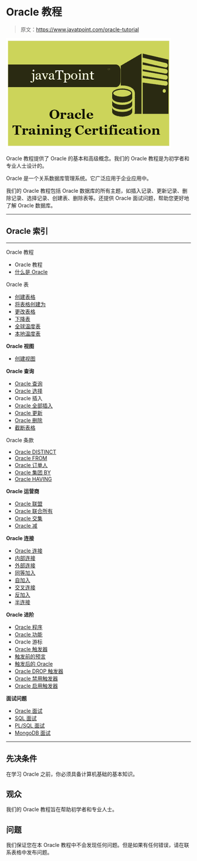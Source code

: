 # Oracle 教程

> 原文：<https://www.javatpoint.com/oracle-tutorial>

![Oracle](img/e041c177441304cf93719df2ad114c13.png)

Oracle 教程提供了 Oracle 的基本和高级概念。我们的 Oracle 教程是为初学者和专业人士设计的。

Oracle 是一个关系数据库管理系统。它广泛应用于企业应用中。

我们的 Oracle 教程包括 Oracle 数据库的所有主题，如插入记录、更新记录、删除记录、选择记录、创建表、删除表等。还提供 Oracle 面试问题，帮助您更好地了解 Oracle 数据库。

* * *

## Oracle 索引

* * *

Oracle 教程

*   Oracle 教程
*   [什么是 Oracle](what-is-oracle)

Oracle 表

*   [创建表格](oracle-create-table)
*   [将表格创建为](oracle-create-table-as)
*   [更改表格](oracle-alter-table)
*   [下降表](oracle-drop-table)
*   [全球温度表](oracle-global-temp-tables)
*   [本地温度表](oracle-local-temp-tables)

**Oracle 视图**

*   [创建视图](oracle-view)

**Oracle 查询**

*   [Oracle 查询](oracle-queries)
*   [Oracle 选择](oracle-select)
*   Oracle 插入
*   [Oracle 全部插入](oracle-insert-all)
*   [Oracle 更新](oracle-update)
*   [Oracle 删除](oracle-delete)
*   [截断表格](oracle-truncate-table)

Oracle 条款

*   [Oracle DISTINCT](oracle-distinct-clause)
*   [Oracle FROM](oracle-from-clause)
*   [Oracle 订单人](oracle-order-by-clause)
*   [Oracle 集团 BY](oracle-group-by-clause)
*   [Oracle HAVING](oracle-having-clause)

**Oracle 运营商**

*   [Oracle 联盟](oracle-union)
*   [Oracle 联合所有](oracle-union-all)
*   [Oracle 交集](oracle-intersect)
*   [Oracle 减](oracle-minus)

**Oracle 连接**

*   [Oracle 连接](oracle-joins)
*   [内部连接](oracle-inner-join)
*   [外部连接](oracle-outer-join)
*   [同等加入](oracle-equi-join)
*   [自加入](oracle-self-join)
*   [交叉连接](oracle-cross-join)
*   [反加入](oracle-anti-join)
*   [半连接](oracle-semi-join)

**Oracle 进阶**

*   [Oracle 程序](oracle-procedure)
*   [Oracle 功能](oracle-function)
*   Oracle 游标
*   [Oracle 触发器](oracle-trigger)
*   [触发前的预言](oracle-before-trigger)
*   [触发后的 Oracle](oracle-after-trigger)
*   [Oracle DROP 触发器](oracle-drop-trigger)
*   [Oracle 禁用触发器](oracle-disable-trigger)
*   [Oracle 启用触发器](oracle-enable-trigger)

**面试问题**

*   [Oracle 面试](oracle-interview-questions)
*   [SQL 面试](sql-interview-questions)
*   [PL/SQL 面试](pl-sql-interview-questions)
*   [MongoDB 面试](mongodb-interview-questions)

* * *

## 先决条件

在学习 Oracle 之前，你必须具备计算机基础的基本知识。

## 观众

我们的 Oracle 教程旨在帮助初学者和专业人士。

## 问题

我们保证您在本 Oracle 教程中不会发现任何问题。但是如果有任何错误，请在联系表格中发布问题。